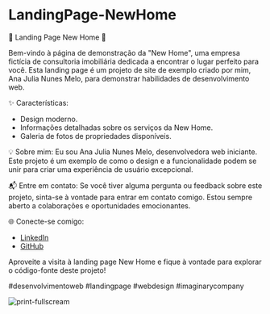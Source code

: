 # LandingPage-NewHome
🏡 Landing Page New Home 🏡

Bem-vindo à página de demonstração da "New Home", uma empresa fictícia de consultoria imobiliária dedicada a encontrar o lugar perfeito para você. Esta landing page é um projeto de site de exemplo criado por mim, Ana Julia Nunes Melo, para demonstrar habilidades de desenvolvimento web.

✨ Características:
- Design moderno.
- Informações detalhadas sobre os serviços da New Home.
- Galeria de fotos de propriedades disponíveis.

💡 Sobre mim:
Eu sou Ana Julia Nunes Melo, desenvolvedora web iniciante. Este projeto é um exemplo de como o design e a funcionalidade podem se unir para criar uma experiência de usuário excepcional.

📬 Entre em contato:
Se você tiver alguma pergunta ou feedback sobre este projeto, sinta-se à vontade para entrar em contato comigo. Estou sempre aberto a colaborações e oportunidades emocionantes.

🌐 Conecte-se comigo:
- [LinkedIn](https://www.linkedin.com/in/ana-julia-nunes-melo-12855822a/)
- [GitHub](https://github.com/eudirianaju)

Aproveite a visita à landing page New Home e fique à vontade para explorar o código-fonte deste projeto!

#desenvolvimentoweb #landingpage #webdesign #imaginarycompany


![print-fullscream](https://github.com/eudirianaju/LandingPage-NewHome/assets/100884185/59b54df3-b1cf-416c-a105-95ae8c4171ee)


